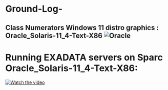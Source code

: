 # Ground-Log-
Class Numerators
Windows 11 distro graphics : Oracle_Solaris-11_4-Text-X86
![Oracle](https://user-images.githubusercontent.com/42199859/198363527-a4178c9a-2c04-40b0-898c-ca32a4337f90.gif)
-----
# Running EXADATA servers on Sparc Oracle_Solaris-11_4-Text-X86:

[![Watch the video](https://github-production-user-asset-6210df.s3.amazonaws.com/42199859/257640979-cf50d389-1857-457f-ae25-6e40fa0f13c6.png)](https://youtube.com/clip/UgkxJgwG6fXWBVd_atL1wi2Q910Esm1vPjcB "Особенности и преимущества серверов на процессорах Oracle SPARC
")

